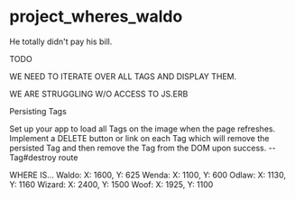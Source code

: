 project_wheres_waldo
====================

He totally didn't pay his bill.


TODO


WE NEED TO ITERATE OVER ALL TAGS AND DISPLAY THEM.

WE ARE STRUGGLING W/O ACCESS TO JS.ERB

Persisting Tags

Set up your app to load all Tags on the image when the page refreshes.
Implement a DELETE button or link on each Tag which will remove the persisted Tag and then remove the Tag from the DOM upon success.
  -- Tag#destroy route

WHERE IS...
  Waldo: X: 1600, Y: 625
  Wenda: X: 1100, Y: 600
  Odlaw: X: 1130, Y: 1160
  Wizard: X: 2400, Y: 1500
  Woof: X: 1925, Y: 1100